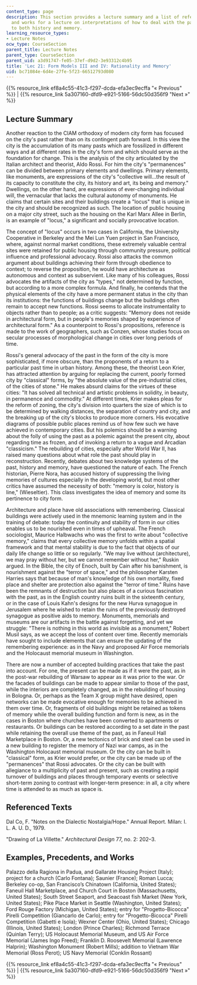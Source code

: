```yaml
---
content_type: page
description: This section provides a lecture summary and a list of referenced texts
  and works for a lecture on interpretations of how to deal with the past, which refers
  to both history and memory.
learning_resource_types:
- Lecture Notes
ocw_type: CourseSection
parent_title: Lecture Notes
parent_type: CourseSection
parent_uid: a3d91747-fe05-37ef-d9d2-3e93312c4b95
title: 'Lec 21: Form Models III and IV: Rationality and Memory'
uid: bc71084e-6d4e-27fe-5f23-66512793d080
---
```


{{% resource_link ef8a4c55-41c3-f297-dcda-efa3ec9ecffa "« Previous" %}} | {{% resource_link 5a307160-dfd9-e921-5166-56dc50d356f9 "Next »" %}}

Lecture Summary
---------------

Another reaction to the CIAM orthodoxy of modern city form has focused on the city's past rather than on its contingent path forward. In this view the city is the accumulation of its many pasts which are fossilized in different ways and at different rates in the city's form and which should serve as the foundation for change. This is the analysis of the city articulated by the Italian architect and theorist, Aldo Rossi. For him the city's "permanences" can be divided between primary elements and dwellings. Primary elements, like monuments, are expressions of the city's "collective will...the result of its capacity to constitute the city, its history and art, its being and memory." Dwellings, on the other hand, are expressions of ever-changing individual will, the vernacular that lacks the cultural autonomy of monuments. He claims that certain sites and their buildings create a "locus" that is unique in the city and should be recognized as such. The location of public housing on a major city street, such as the housing on the Karl Marx Allee in Berlin, is an example of "locus," a significant and socially provocative location.

The concept of "locus" occurs in two cases in California, the University Cooperative in Berkeley and the Mei Lun Yuen project in San Francisco, where, against normal market conditions, these extremely valuable central sites were retained for public housing through community pressure, political influence and professional advocacy. Rossi also attacks the common argument about buildings achieving their form through obedience to context; to reverse the proposition, he would have architecture as autonomous and context as subservient. Like many of his colleagues, Rossi advocates the artifacts of the city as "types," not determined by function, but according to a more complex formula. And finally, he contends that the physical elements of the city have a more permanent status in the city than its institutions: the functions of buildings change but the buildings often remain to accept new functions. Rossi seems to allocate instrumentality to objects rather than to people; as a critic suggests: "Memory does not reside in architectural form, but in people's memories shaped by experience of architectural form." As a counterpoint to Rossi's propositions, reference is made to the work of geographers, such as Conzen, whose studies focus on secular processes of morphological change in cities over long periods of time.

Rossi's general advocacy of the past in the form of the city is more sophisticated, if more obscure, than the proponents of a return to a particular past time in urban history. Among these, the theorist Leon Krier, has attracted attention by arguing for replacing the current, poorly formed city by "classical" forms, by "the absolute value of the pre-industrial cities, of the cities of stone." He makes absurd claims for the virtues of these cities: "It has solved all technical and artistic problems in solidity, in beauty, in permanence and commodity." At different times, Krier makes pleas for the reform of zoning, the city's division into quarters the size of which is to be determined by walking distances, the separation of country and city, and the breaking up of the city's blocks to produce more corners. His evocative diagrams of possible public places remind us of how few such we have achieved in contemporary cities. But his polemics should be a warning about the folly of using the past as a polemic against the present city, about regarding time as frozen, and of invoking a return to a vague and Arcadian "classicism." The rebuilding of cities, especially after World War II, has raised many questions about what role the past should play in reconstruction. Recently, debates about two knowledge systems of the past, history and memory, have questioned the nature of each. The French historian, Pierre Nora, has accused history of suppressing the living memories of cultures especially in the developing world, but most other critics have assumed the necessity of both: "memory is color, history is line," (Wieseltier). This class investigates the idea of memory and some its pertinence to city form.

Architecture and place have old associations with remembering. Classical buildings were actively used in the mnemonic learning system and in the training of debate: today the continuity and stability of form in our cities enables us to be nourished even in times of upheaval. The French sociologist, Maurice Halbwachs who was the first to write about "collective memory," claims that every collective memory unfolds within a spatial framework and that mental stability is due to the fact that objects of our daily life change so little or so regularly. "We may live without (architecture), we may pray without her, but we cannot remember without her," Ruskin argued. In the Bible, the city of Enoch, built by Cain after his banishment, is nourishment against the "terror of space," and the philosopher Karsten Harries says that because of man's knowledge of his own mortality, fixed place and shelter are protection also against the "terror of time." Ruins have been the remnants of destruction but also places of a curious fascination with the past, as in the English country ruins built in the sixteenth century, or in the case of Louis Kahn's designs for the new Hurva synagogue in Jerusalem where he wished to retain the ruins of the previously destroyed synagogue as positive aids to memory. Monuments, memorials and museums are our artifacts in the battle against forgetting, and yet we struggle: "There is nothing in this world as invisible as a monument," Robert Musil says, as we accept the loss of content over time. Recently memorials have sought to include elements that can ensure the updating of the remembering experience: as in the Navy and proposed Air Force memorials and the Holocaust memorial museum in Washington.

There are now a number of accepted building practices that take the past into account. For one, the present can be made as if it were the past, as in the post-war rebuilding of Warsaw to appear as it was prior to the war. Or the facades of buildings can be made to appear similar to those of the past, while the interiors are completely changed, as in the rebuilding of housing in Bologna. Or, perhaps as the Team X group might have desired, open networks can be made evocative enough for memories to be achieved in them over time. Or, fragments of old buildings might be retained as tokens of memory while the overall building function and form is new, as in the cases in Boston where churches have been converted to apartments or restaurants. Or buildings can be restored according to a set date in the past while retaining the overall use theme of the past, as in Faneuil Hall Marketplace in Boston. Or, a new tectonics of brick and steel can be used in a new building to register the memory of Nazi war camps, as in the Washington Holocaust memorial museum. Or the city can be built in "classical" form, as Krier would prefer, or the city can be made up of the "permanences" that Rossi advocates. Or the city can be built with allegiance to a multiplicity of past and present, such as creating a rapid turnover of buildings and places through temporary events or selective short-term zoning to contrast with longer-term presence: in all, a city where time is attended to as much as space is.

Referenced Texts
----------------

Dal Co, F. "Notes on the Dialectic Nostalgia/Hope." Annual Report. Milan: I. L. A. U. D., 1979.

"Drawing of La Villette." _Architectural Design_ 77, no. 2: 202–3.

Examples, Precedents, and Works
-------------------------------

Palazzo della Ragiona in Padua, and Gallarate Housing Project (Italy); project for a church (Carlo Fontana); Saunier (France); Roman Lucca; Berkeley co-op, San Francisco’s Chinatown (California, United States); Faneuil Hall Marketplace, and Church Court in Boston (Massachusetts, United States); South Street Seaport, and Seacoast fish Market (New York, United States); Pike Place Market in Seattle (Washington, United States); Ford Rouge Factory (Michigan, United States); entry for "Progetto-Bicocca" Pirelli Competition (Giancarlo de Carlo); entry for "Progetto-Bicocca" Pirelli Competition (Gabetti e Isola); Wexner Center (Ohio, United States); Chicago (Illinois, United States); London (Prince Charles); Richmond Terrace (Quinlan Terry); US Holocaust Memorial Museum, and US Air Force Memorial (James Ingo Freed); Franklin D. Roosevelt Memorial (Lawrence Halprin); Washington Monument (Robert Mills); addition to Vietnam War Memorial (Ross Perot); US Navy Memorial (Conklin Rossant)

{{% resource_link ef8a4c55-41c3-f297-dcda-efa3ec9ecffa "« Previous" %}} | {{% resource_link 5a307160-dfd9-e921-5166-56dc50d356f9 "Next »" %}}